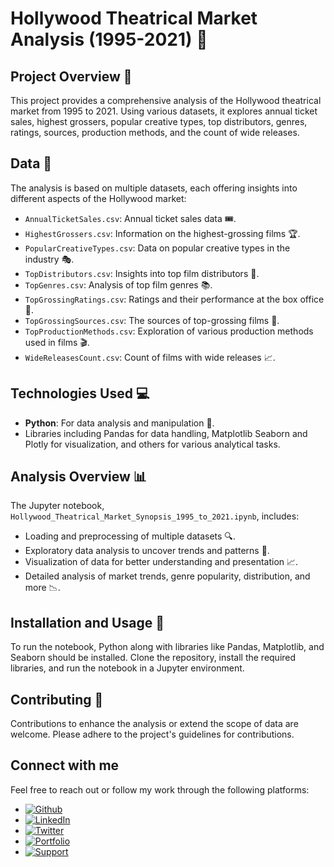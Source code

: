 # Hollywood Theatrical Market Analysis (1995-2021) 🎥

## Project Overview 🌟
This project provides a comprehensive analysis of the Hollywood theatrical market from 1995 to 2021. Using various datasets, it explores annual ticket sales, highest grossers, popular creative types, top distributors, genres, ratings, sources, production methods, and the count of wide releases.

## Data 📁
The analysis is based on multiple datasets, each offering insights into different aspects of the Hollywood market:
- `AnnualTicketSales.csv`: Annual ticket sales data 🎟️.
- `HighestGrossers.csv`: Information on the highest-grossing films 🏆.
- `PopularCreativeTypes.csv`: Data on popular creative types in the industry 🎭.
- `TopDistributors.csv`: Insights into top film distributors 🏢.
- `TopGenres.csv`: Analysis of top film genres 📚.
- `TopGrossingRatings.csv`: Ratings and their performance at the box office 🌟.
- `TopGrossingSources.csv`: The sources of top-grossing films 📖.
- `TopProductionMethods.csv`: Exploration of various production methods used in films 🎬.
- `WideReleasesCount.csv`: Count of films with wide releases 📈.

## Technologies Used 💻
- **Python**: For data analysis and manipulation 🐍.
- Libraries including Pandas for data handling, Matplotlib Seaborn and Plotly for visualization, and others for various analytical tasks.

## Analysis Overview 📊
The Jupyter notebook, `Hollywood_Theatrical_Market_Synopsis_1995_to_2021.ipynb`, includes:
- Loading and preprocessing of multiple datasets 🔍.
- Exploratory data analysis to uncover trends and patterns 🧐.
- Visualization of data for better understanding and presentation 📈.
- Detailed analysis of market trends, genre popularity, distribution, and more 📉.

## Installation and Usage 💾
To run the notebook, Python along with libraries like Pandas, Matplotlib, and Seaborn should be installed. Clone the repository, install the required libraries, and run the notebook in a Jupyter environment.

## Contributing 🤝
Contributions to enhance the analysis or extend the scope of data are welcome. Please adhere to the project's guidelines for contributions.

## Connect with me

Feel free to reach out or follow my work through the following platforms:

- [![Github](https://img.shields.io/badge/GitHub-100000?style=for-the-badge&logo=github&logoColor=white)](https://github.com/aliyusifov99)
- [![LinkedIn](https://img.shields.io/badge/LinkedIn-0077B5?style=for-the-badge&logo=linkedin&logoColor=white)](https://www.linkedin.com/in/ali-yusifov/)
- [![Twitter](https://img.shields.io/badge/Twitter-1DA1F2?style=for-the-badge&logo=twitter&logoColor=white)](https://twitter.com/aliyusifovpy)
- [![Portfolio](https://img.shields.io/badge/Personal_Website-4CAF50?style=for-the-badge&logo=google-earth&logoColor=white)](https://www.datascienceportfol.io/aliyusifov)
- [![Support](https://img.shields.io/badge/Buy_Me_A_Coffee-F7DF1E?style=for-the-badge&logo=buy-me-a-coffee&logoColor=black)](https://www.buymeacoffee.com/aliyusifov)


